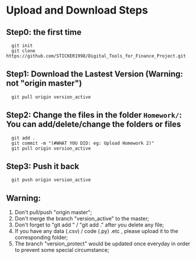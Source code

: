 # Upload and Download Steps
## Step0: the first time
```
  git init
  git clone https://github.com/STICKER1998/Digital_Tools_for_Finance_Project.git
```

## Step1: Download the Lastest Version (Warning: not "origin master")
```
  git pull origin version_active
```
## Step2: Change the files in the folder `Homework/`: You can add/delete/change the folders or files
```
  git add .
  git commit -m "(#WHAT YOU DID: eg: Upload Homework 2)"
  git pull origin version_active
```

## Step3: Push it back
```
  git push origin version_active
```

## Warning: 
1) Don't pull/push "origin master";
2) Don't merge the branch "version_active" to the master;
3) Don't forget to "git add <file>" / "git add ." after you delete any file;
4) If you have any data (.csv) / code (.py) .etc , please upload it to the corresponding folder;
5) The branch "version_protect" would be updated once everyday in order to prevent some special circumstance;
